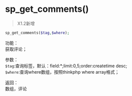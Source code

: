 # sp_get_comments()

> X1.2新增

```php
sp_get_comments($tag,$where);
```
功能：  
获取评论；

参数：  
`$tag`:查询标签，默认：field:\*;limit:0,5;order:createtime desc;  
`$where`:查询where数组，按照thinkphp where array格式；

返回：  
数组，评论